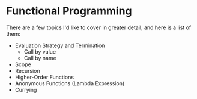 Functional Programming
======

There are a few topics I'd like to cover in greater detail, and here is a list of them:

- Evaluation Strategy and Termination
    - Call by value
    - Call by name
- Scope
- Recursion
- Higher-Order Functions
- Anonymous Functions (Lambda Expression)
- Currying
